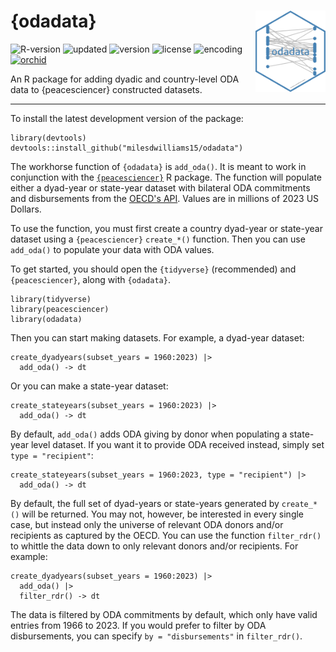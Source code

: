 # {odadata} <img src="inst/logo.png" align="right" height="130"/>

![R-version](https://img.shields.io/badge/R%20%3E%3D-4.2.1-brightgreen) ![updated](https://img.shields.io/badge/last%20update-09--14--2025-brightgreen) ![version](https://img.shields.io/badge/version-1.0.0-brightgreen) ![license](https://img.shields.io/badge/license-MIT-red) ![encoding](https://img.shields.io/badge/encoding-UTF--8-red) [![orchid](https://img.shields.io/badge/ORCID-0000--0003--0192--5542-brightgreen)](https://orcid.org/0000-0003-0192-5542)

An R package for adding dyadic and country-level ODA data to {peacesciencer} constructed datasets.

------------------------------------------------------------------------

To install the latest development version of the package:

```         
library(devtools)
devtools::install_github("milesdwilliams15/odadata")
```

The workhorse function of `{odadata}` is `add_oda()`. It is meant to work in conjunction with the [`{peacesciencer}`](https://github.com/svmiller/peacesciencer/tree/master) R package. The function will populate either a dyad-year or state-year dataset with bilateral ODA commitments and disbursements from the [OECD's API](https://www.oecd.org/en/data/insights/data-explainers/2024/09/api.html). Values are in millions of 2023 US Dollars.

To use the function, you must first create a country dyad-year or state-year dataset using a `{peacesciencer}` `create_*()` function. Then you can use `add_oda()` to populate your data with ODA values.

To get started, you should open the `{tidyverse}` (recommended) and `{peacesciencer}`, along with `{odadata}`.

```         
library(tidyverse)
library(peacesciencer)
library(odadata)
```

Then you can start making datasets. For example, a dyad-year dataset:

```         
create_dyadyears(subset_years = 1960:2023) |>
  add_oda() -> dt
```

Or you can make a state-year dataset:

```         
create_stateyears(subset_years = 1960:2023) |>
  add_oda() -> dt
```

By default, `add_oda()` adds ODA giving by donor when populating a state-year level dataset. If you want it to provide ODA received instead, simply set `type = "recipient"`:

```         
create_stateyears(subset_years = 1960:2023, type = "recipient") |>
  add_oda() -> dt
```

By default, the full set of dyad-years or state-years generated by `create_*()` will be returned. You may not, however, be interested in every single case, but instead only the universe of relevant ODA donors and/or recipients as captured by the OECD. You can use the function `filter_rdr()` to whittle the data down to only relevant donors and/or recipients. For example:

```         
create_dyadyears(subset_years = 1960:2023) |>
  add_oda() |>
  filter_rdr() -> dt
```

The data is filtered by ODA commitments by default, which only have valid entries from 1966 to 2023. If you would prefer to filter by ODA disbursements, you can specify `by = "disbursements"` in `filter_rdr()`.
